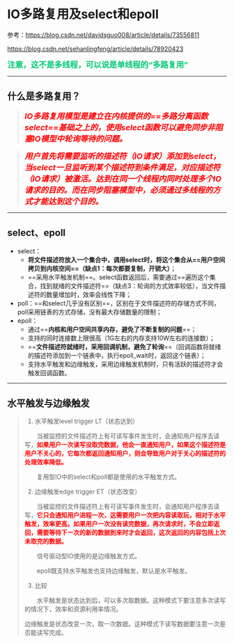 # IO多路复用及select和epoll

参考：https://blog.csdn.net/davidsguo008/article/details/73556811

https://blog.csdn.net/sehanlingfeng/article/details/78920423

**<font color='#02C874' size=4>注意，这不是多线程，可以说是单线程的“多路复用”</font>**

------



## 什么是多路复用？

> <font color='red' size = 4>***IO多路复用模型是建立在内核提供的==多路分离函数select==基础之上的，使用select函数可以避免同步非阻塞IO模型中轮询等待的问题。***</font>

> <font color='red' size = 4>***用户首先将需要监听的描述符（IO请求）添加到select，当select一旦监听到某个描述符到条件满足，对应描述符（IO请求）被激活。达到在同一个线程内同时处理多个IO请求的目的。而在同步阻塞模型中，必须通过多线程的方式才能达到这个目的。***</font>

------

## select、epoll

- select：
  - **将文件描述符放入一个集合中，调用select时，将这个集合从==用户空间拷贝到内核空间==（缺点1：每次都要复制，开销大）**；
  - ==采用水平触发机制==。select函数返回后，需要通过==遍历这个集合，找到就绪的文件描述符==（缺点3：轮询的方式效率较低），当文件描述符的数量增加时，效率会线性下降；
- poll：==和select几乎没有区别==，区别在于文件描述符的存储方式不同，poll采用链表的方式存储，没有最大存储数量的限制；
- epoll：
  - 通过==**内核和用户空间共享内存，避免了不断复制的问题**==；
  - 支持的同时连接数上限很高（1G左右的内存支持10W左右的连接数）；
  - ==**文件描述符就绪时，采用回调机制，避免了轮询**==（回调函数将就绪的描述符添加到一个链表中，执行epoll_wait时，返回这个链表）；
  - 支持水平触发和边缘触发，采用边缘触发机制时，只有活跃的描述符才会触发回调函数。

------

## 水平触发与边缘触发

> 1. 水平触发level trigger LT（状态达到）
>
> 　　当被监控的文件描述符上有可读写事件发生时，会通知用户程序去读写，<font color='red'>**如果用户一次读写没取完数据，他会一直通知用户，如果这个描述符是用户不关心的，它每次都返回通知用户，则会导致用户对于关心的描述符的处理效率降低。**</font>
>
> 　　复用型IO中的select和poll都是使用的水平触发方式。
>
> 2. 边缘触发edge trigger ET（状态改变）
>
> 　　当被监控的文件描述符上有可读写事件发生时，会通知用户程序去读写，<font color='red'>**它只会通知用户进程一次，这需要用户一次把内容读取玩，相对于水平触发，效率更高。如果用户一次没有读完数据，再次请求时，不会立即返回，需要等待下一次的新的数据到来时才会返回，这次返回的内容包括上次未取完的数据。**</font>
>
> 　　信号驱动型IO使用的是边缘触发方式。
>
> 　　epoll既支持水平触发也支持边缘触发，默认是水平触发。
>
> 3. 比较
>
> 　　水平触发是状态达到后，可以多次取数据。这种模式下要注意多次读写的情况下，效率和资源利用率情况。
>
> ​    边缘触发是状态改变一次，取一次数据。这种模式下读写数据要注意一次是否能读写完成。

